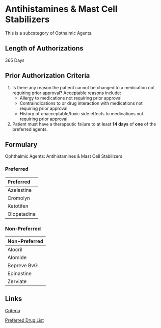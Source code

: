 # Antihistamines & Mast Cell Stabilizers

This is a subcategory of Opthalmic Agents.

## Length of Authorizations

365 Days

## Prior Authorization Criteria

1.  Is there any reason the patient cannot be changed to a medication not requiring prior approval? Acceptable reasons include:
    -   Allergy to medications not requiring prior approval
    -   Contraindications to or drug interaction with medications not requiring prior approval
    -   History of unacceptable/toxic side effects to medications not requiring prior approval
2.  Patient must have a therapeutic failure to at least **14 days** of **one** of the preferred agents.

## Formulary

Ophthalmic Agents: Antihistamines & Mast Cell Stabilizers

### Preferred

| Preferred   |
| :---------- |
| Azelastine  |
| Cromolyn    |
| Ketotifen   |
| Olopatadine |

### Non-Preferred

| Non-Preferred |
| :------------ |
| Alocril       |
| Alomide       |
| Bepreve BvG   |
| Epinastine    |
| Zerviate      |

## Links

[Criteria](https://pharmacy.medicaid.ohio.gov/sites/default/files/20221001_UPDL_Criteria_APPROVED.pdf#page=83)

[Preferred Drug List](https://pharmacy.medicaid.ohio.gov/sites/default/files/20221001_UPDL_APPROVED_.pdf#page=28)
